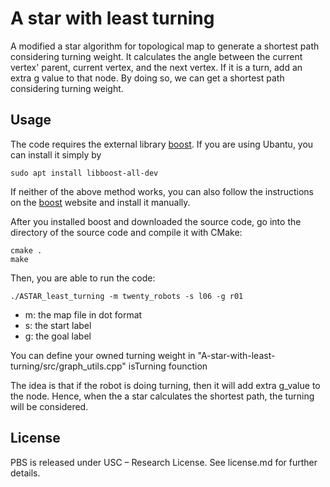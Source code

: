# A star with least turning
A modified a star algorithm for topological map to generate a shortest path considering turning weight. 
It calculates the angle between the current vertex' parent, current vertex, and the next vertex.
If it is a turn, add an extra g value to that node.
By doing so, we can get a shortest path considering turning weight. 
## Usage
The code requires the external library [boost](https://www.boost.org/).
If you are using Ubantu, you can install it simply by
```shell script
sudo apt install libboost-all-dev
``` 
If neither of the above method works, you can also follow the instructions
on the [boost](https://www.boost.org/) website and install it manually.


After you installed boost and downloaded the source code, go into the directory of the source code and compile it with CMake:
```shell script
cmake .
make
```

Then, you are able to run the code:
```
./ASTAR_least_turning -m twenty_robots -s l06 -g r01
```

- m: the map file in dot format
- s: the start label 
- g: the goal label

You can define your owned turning weight in "A-star-with-least-turning/src/graph_utils.cpp" isTurning founction

The idea is that if the robot is doing turning, then it will add extra g_value to the node. 
Hence, when the a star calculates the shortest path, the turning will be considered. 

## License
PBS is released under USC – Research License. See license.md for further details.

